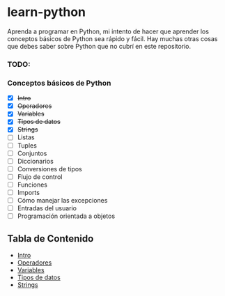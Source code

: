 # learn-python
Aprenda a programar en Python, mi intento de hacer que aprender los conceptos básicos de Python sea rápido y fácil. Hay muchas otras cosas que debes saber sobre Python que no cubrí en este repositorio.

### TODO:

### Conceptos básicos de Python
- [x] ~~Intro~~
- [x] ~~Operadores~~
- [x] ~~Variables~~
- [x] ~~Tipos de datos~~
- [x] ~~Strings~~
- [ ] Listas
- [ ] Tuples
- [ ] Conjuntos
- [ ] Diccionarios
- [ ] Conversiones de tipos
- [ ] Flujo de control
- [ ] Funciones
- [ ] Imports
- [ ] Cómo manejar las excepciones
- [ ] Entradas del usuario
- [ ] Programación orientada a objetos

## Tabla de Contenido
* [Intro](intro.ipynb "Aprenda a programar en Python")
* [Operadores](operators.ipynb "Operadores en Python")
* [Variables](variables.ipynb "Variables en Python")
* [Tipos de datos](data_types.ipynb "Tipos de datos en Python")
* [Strings](strings.ipynb "Strings en Python")
